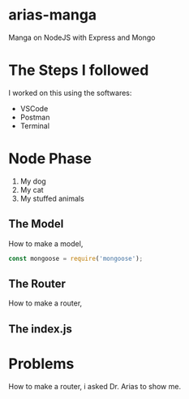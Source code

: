 # arias-manga
Manga on NodeJS with Express and Mongo

# The Steps I followed
I worked on this using the softwares:
* VSCode
* Postman
* Terminal

# Node Phase
1. My dog
2. My cat
3. My stuffed animals

## The Model
How to make a model, 

```js
const mongoose = require('mongoose');
```

## The Router
How to make a router, 

## The index.js

# Problems
How to make a router, i asked Dr. Arias to show me.